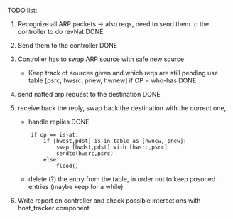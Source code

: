 TODO list:
1) Recognize all ARP packets -> also reqs, need to send them to the controller to do revNat
	DONE

2) Send them to the controller
	DONE

3) Controller has to swap ARP source with safe new source
	- Keep track of sources given and which reqs are still pending
	  use table [psrc, hwsrc, pnew, hwnew] if OP = who-has
	DONE

4) send natted arp request to the destination
	DONE

5) receive back the reply, swap back the destination with the correct one, 
	- handle replies
	DONE		
	```
		if op == is-at:
			if [hwdst,pdst] is in table as [hwnew, pnew]:
				swap [hwdst,pdst] with [hwsrc,psrc]
				sendto(hwsrc,psrc)
			else:
				flood()
	```
	- delete (?) the entry from the table, in order not to keep posoned entries (maybe keep for a while)

6) Write report on controller and check possible interactions with host_tracker component
